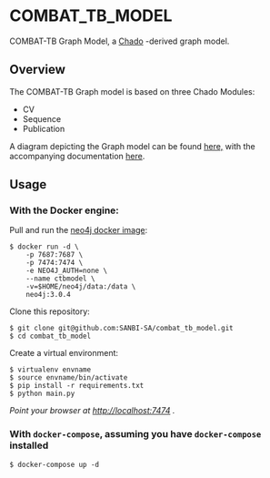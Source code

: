 # COMBAT_TB_MODEL

COMBAT-TB Graph Model, a [Chado](https://github.com/GMOD/Chado) -derived graph model.

## Overview

The COMBAT-TB Graph model is based on three Chado Modules:

* CV
* Sequence
* Publication

A diagram depicting the Graph model can be found [here,](docs/chado_graph_model_draft.jpg) with the accompanying documentation [here](docs/genome_annotation_model.md).

## Usage

### With the Docker engine:

Pull and run the [neo4j docker image](https://hub.docker.com/_/neo4j/):

```
$ docker run -d \
    -p 7687:7687 \
    -p 7474:7474 \
    -e NEO4J_AUTH=none \
    --name ctbmodel \
    -v=$HOME/neo4j/data:/data \
    neo4j:3.0.4
```

Clone this repository:

```
$ git clone git@github.com:SANBI-SA/combat_tb_model.git
$ cd combat_tb_model
```

Create a virtual environment:

```
$ virtualenv envname
$ source envname/bin/activate
$ pip install -r requirements.txt
$ python main.py
```
*Point your browser at [http://localhost:7474](http://localhost:7474) .*

### With `docker-compose`, assuming you have `docker-compose` installed
```
$ docker-compose up -d
```

